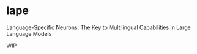 # lape
Language-Specific Neurons: The Key to Multilingual Capabilities in Large Language Models


WIP
